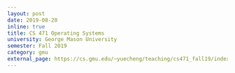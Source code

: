 ```yaml
---
layout: post
date: 2019-08-20
inline: true
title: CS 471 Operating Systems
university: George Mason University
semester: Fall 2019
category: gmu
external_page: https://cs.gmu.edu/~yuecheng/teaching/cs471_fall19/index.html
---
```

